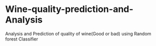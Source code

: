 # Wine-quality-prediction-and-Analysis
Analysis and Prediction of quality of wine(Good or bad) using Random forest Classifier
